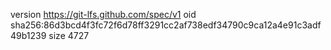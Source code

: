 version https://git-lfs.github.com/spec/v1
oid sha256:86d3bcd4f3fc72f6d78ff3291cc2af738edf34790c9ca12a4e91c3adf49b1239
size 4727

